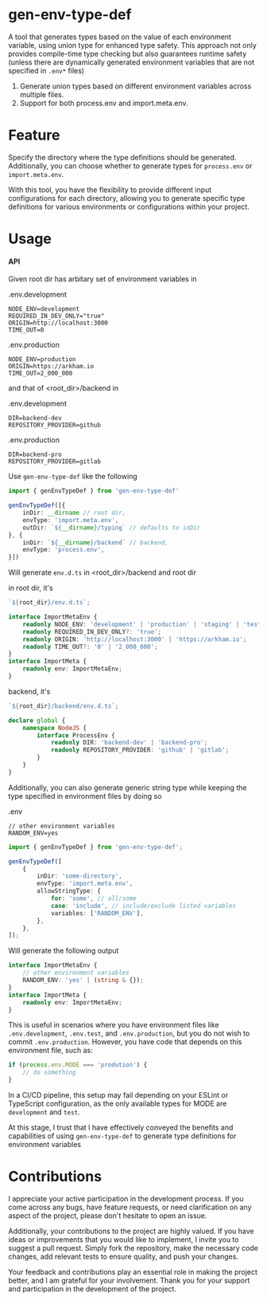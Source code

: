 # gen-env-type-def

A tool that generates types based on the value of each environment variable, using union type for enhanced type safety. This approach not only provides compile-time type checking but also guarantees runtime safety (unless there are dynamically generated environment variables that are not specified in `.env*` files)

1. Generate union types based on different environment variables across multiple files.
2. Support for both process.env and import.meta.env.

# Feature

Specify the directory where the type definitions should be generated. Additionally, you can choose whether to generate types for `process.env` or `import.meta.env`.

With this tool, you have the flexibility to provide different input configurations for each directory, allowing you to generate specific type definitions for various environments or configurations within your project.

# Usage

#### API

Given root dir has arbitary set of environment variables in

.env.development

```
NODE_ENV=development
REQUIRED_IN_DEV_ONLY="true"
ORIGIN=http://localhost:3000
TIME_OUT=0
```

.env.production

```
NODE_ENV=production
ORIGIN=https://arkham.io
TIME_OUT=2_000_000
```

and that of <root_dir>/backend in

.env.development

```
DIR=backend-dev
REPOSITORY_PROVIDER=github
```

.env.production

```
DIR=backend-pro
REPOSITORY_PROVIDER=gitlab
```

Use `gen-env-type-def` like the following

```ts
import { genEnvTypeDef } from 'gen-env-type-def'

genEnvTypeDef([{
    inDir: __dirname // root dir,
    envType: 'import.meta.env',
    outDir: `${__dirname}/typing` // defaults to inDir
}, {
    inDir: `${__dirname}/backend` // backend,
    envType: 'process.env',
}])
```

Will generate `env.d.ts` in <root_dir>/backend and root dir

in root dir, it's

```js
`${root_dir}/env.d.ts`;
```

```ts
interface ImportMetaEnv {
	readonly NODE_ENV: 'development' | 'production' | 'staging' | 'testing';
	readonly REQUIRED_IN_DEV_ONLY?: 'true';
	readonly ORIGIN: 'http://localhost:3000' | 'https://arkham.io';
	readonly TIME_OUT?: '0' | '2_000_000';
}
interface ImportMeta {
	readonly env: ImportMetaEnv;
}
```

backend, it's

```js
`${root_dir}/backend/env.d.ts`;
```

```ts
declare global {
	namespace NodeJS {
		interface ProcessEnv {
			readonly DIR: 'backend-dev' | 'backend-pro';
			readonly REPOSITORY_PROVIDER: 'github' | 'gitlab';
		}
	}
}
```

Additionally, you can also generate generic string type while keeping the type specified in environment files by doing so

.env

```
// other environment variables
RANDOM_ENV=yes
```

```ts
import { genEnvTypeDef } from 'gen-env-type-def';

genEnvTypeDef([
	{
		inDir: 'some-directory',
		envType: 'import.meta.env',
		allowStringType: {
			for: 'some', // all/some
			case: 'include', // include/exclude listed variables
			variables: ['RANDOM_ENV'],
		},
	},
]);
```

Will generate the following output

```ts
interface ImportMetaEnv {
	// other environment variables
	RANDOM_ENV: 'yes' | (string & {});
}
interface ImportMeta {
	readonly env: ImportMetaEnv;
}
```

This is useful in scenarios where you have environment files like `.env.development`, `.env.test`, and `.env.production`, but you do not wish to commit `.env.production`. However, you have code that depends on this environment file, such as:

```ts
if (process.env.MODE === 'prodution') {
	// do something
}
```

In a CI/CD pipeline, this setup may fail depending on your ESLint or TypeScript configuration, as the only available types for MODE are `development` and `test`.

At this stage, I trust that I have effectively conveyed the benefits and capabilities of using `gen-env-type-def` to generate type definitions for environment variables

# Contributions

I appreciate your active participation in the development process. If you come across any bugs, have feature requests, or need clarification on any aspect of the project, please don't hesitate to open an issue.

Additionally, your contributions to the project are highly valued. If you have ideas or improvements that you would like to implement, I invite you to suggest a pull request. Simply fork the repository, make the necessary code changes, add relevant tests to ensure quality, and push your changes.

Your feedback and contributions play an essential role in making the project better, and I am grateful for your involvement. Thank you for your support and participation in the development of the project.
